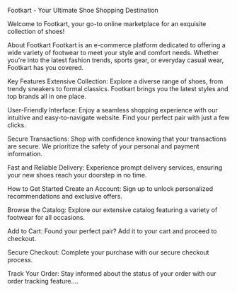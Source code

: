 Footkart - Your Ultimate Shoe Shopping Destination

Welcome to Footkart, your go-to online marketplace for an exquisite collection of shoes!

About Footkart
Footkart is an e-commerce platform dedicated to offering a wide variety of footwear to meet your style and comfort needs. Whether you're into the latest fashion trends, sports gear, or everyday casual wear, Footkart has you covered.

Key Features
Extensive Collection: Explore a diverse range of shoes, from trendy sneakers to formal classics. Footkart brings you the latest styles and top brands all in one place.

User-Friendly Interface: Enjoy a seamless shopping experience with our intuitive and easy-to-navigate website. Find your perfect pair with just a few clicks.

Secure Transactions: Shop with confidence knowing that your transactions are secure. We prioritize the safety of your personal and payment information.

Fast and Reliable Delivery: Experience prompt delivery services, ensuring your new shoes reach your doorstep in no time.

How to Get Started
Create an Account: Sign up to unlock personalized recommendations and exclusive offers.

Browse the Catalog: Explore our extensive catalog featuring a variety of footwear for all occasions.

Add to Cart: Found your perfect pair? Add it to your cart and proceed to checkout.

Secure Checkout: Complete your purchase with our secure checkout process.

Track Your Order: Stay informed about the status of your order with our order tracking feature....
